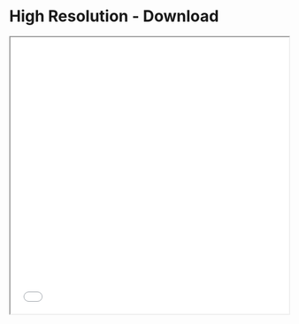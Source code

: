 
<html>
  <head>
    <title>BLM Atifa Power Matrix</title>
  </head>
  <body>
    <h1>High Resolution - Download</h1>
    <iframe src="BLM Antifa Power Matrix Final.pdf" width="100%" height="500px">
    </iframe>
  </body>
</html>

